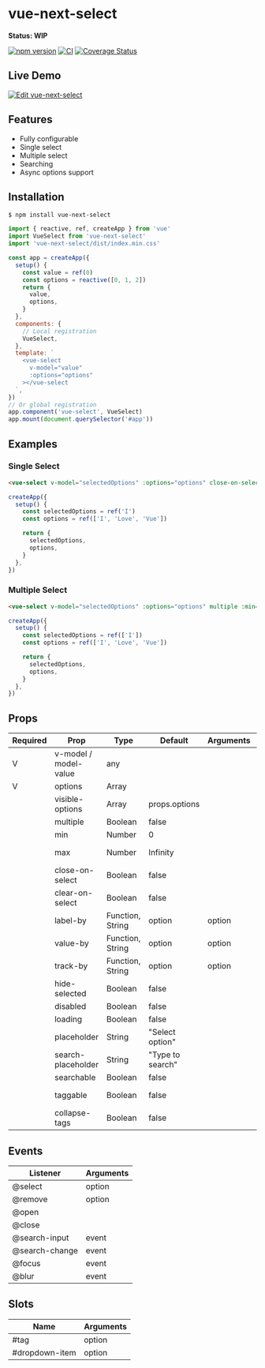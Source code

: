 # vue-next-select

**Status: WIP**

[![npm version](https://badge.fury.io/js/vue-next-select.svg)](https://badge.fury.io/js/vue-next-select)
[![CI](https://github.com/iendeavor/vue-next-select/workflows/CI/badge.svg)](https://github.com/iendeavor/vue-next-select/actions)
[![Coverage Status](https://coveralls.io/repos/github/iendeavor/vue-next-select/badge.svg?branch=develop)](https://coveralls.io/github/iendeavor/vue-next-select?branch=develop)

## Live Demo

[![Edit vue-next-select](https://codesandbox.io/static/img/play-codesandbox.svg)](https://codesandbox.io/s/vue-next-select-01mxz?fontsize=14&hidenavigation=1&theme=dark)

## Features

- Fully configurable
- Single select
- Multiple select
- Searching
- Async options support

## Installation

```
$ npm install vue-next-select
```

```js
import { reactive, ref, createApp } from 'vue'
import VueSelect from 'vue-next-select'
import 'vue-next-select/dist/index.min.css'

const app = createApp({
  setup() {
    const value = ref(0)
    const options = reactive([0, 1, 2])
    return {
      value,
      options,
    }
  },
  components: {
    // Local registration
    VueSelect,
  },
  template: `
    <vue-select
      v-model="value"
      :options="options"
    ></vue-select
  `,
})
// Or global registration
app.component('vue-select', VueSelect)
app.mount(document.querySelector('#app'))
```

## Examples

### Single Select

```html
<vue-select v-model="selectedOptions" :options="options" close-on-select></vue-select>
```

```javascript
createApp({
  setup() {
    const selectedOptions = ref('I')
    const options = ref(['I', 'Love', 'Vue'])

    return {
      selectedOptions,
      options,
    }
  },
})
```

### Multiple Select

```html
<vue-select v-model="selectedOptions" :options="options" multiple :min="1" :max="2" close-on-select></vue-select>
```

```javascript
createApp({
  setup() {
    const selectedOptions = ref(['I'])
    const options = ref(['I', 'Love', 'Vue'])

    return {
      selectedOptions,
      options,
    }
  },
})
```

## Props

| Required | Prop                   | Type             | Default          | Arguments | Works if               |
| -------- | ---------------------- | ---------------- | ---------------- | --------- | ---------------------- |
| V        | v\-model / model-value | any              |                  |           |                        |
| V        | options                | Array            |                  |           |                        |
|          | visible-options        | Array            | props.options    |           |                        |
|          | multiple               | Boolean          | false            |           |                        |
|          | min                    | Number           | 0                |           |                        |
|          | max                    | Number           | Infinity         |           | props.multiple is true |
|          | close-on-select        | Boolean          | false            |           |                        |
|          | clear-on-select        | Boolean          | false            |           |                        |
|          | label-by               | Function, String | option           | option    |                        |
|          | value-by               | Function, String | option           | option    |                        |
|          | track-by               | Function, String | option           | option    |                        |
|          | hide-selected          | Boolean          | false            |           | props.multiple is true |
|          | disabled               | Boolean          | false            |           |                        |
|          | loading                | Boolean          | false            |           |                        |
|          | placeholder            | String           | "Select option"  |           |                        |
|          | search-placeholder     | String           | "Type to search" |           |                        |
|          | searchable             | Boolean          | false            |           |                        |
|          | taggable               | Boolean          | false            |           | props.multiple is true |
|          | collapse-tags          | Boolean          | false            |           |                        |

## Events

| Listener        | Arguments |
| --------------- | --------- |
| @select         | option    |
| @remove         | option    |
| @open           |           |
| @close          |           |
| @search\-input  | event     |
| @search\-change | event     |
| @focus          | event     |
| @blur           | event     |

## Slots

| Name           | Arguments |
| -------------- | --------- |
| #tag           | option    |
| #dropdown-item | option    |
